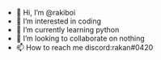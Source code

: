 - 👋 Hi, I’m @rakiboi
- 👀 I’m interested in coding
- 🌱 I’m currently learning python
- 💞️ I’m looking to collaborate on nothing
- 📫 How to reach me discord:rakan#0420

<!---
rakiboi/rakiboi is a ✨ special ✨ repository because its `README.md` (this file) appears on your GitHub profile.
You can click the Preview link to take a look at your changes.
--->
